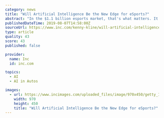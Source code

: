 ```yaml
---
category: news
title: "Will Artificial Intelligence Be the New Edge for eSports?"
abstract: "In the $1.1 billion esports market, that's what matters. It's also about bragging rights for conquering worlds that are as real as a virtual world can be. These days, artificial intelligence(AI) is replacing humans in mentorship, sportscasting, and in-game ..."
publishedDateTime: 2019-08-07T14:58:00Z
sourceUrl: https://www.inc.com/kenny-kline/will-artificial-intelligence-be-new-edge-for-esports.html
type: article
quality: 43
score: 43
published: false

provider:
  name: Inc
  id: inc.com

topics:
  - AI
  - AI in Autos

images:
  - url: https://www.incimages.com/uploaded_files/image/970x450/getty_1010650972_399155.jpg
    width: 970
    height: 450
    title: "Will Artificial Intelligence Be the New Edge for eSports?"
---
```

